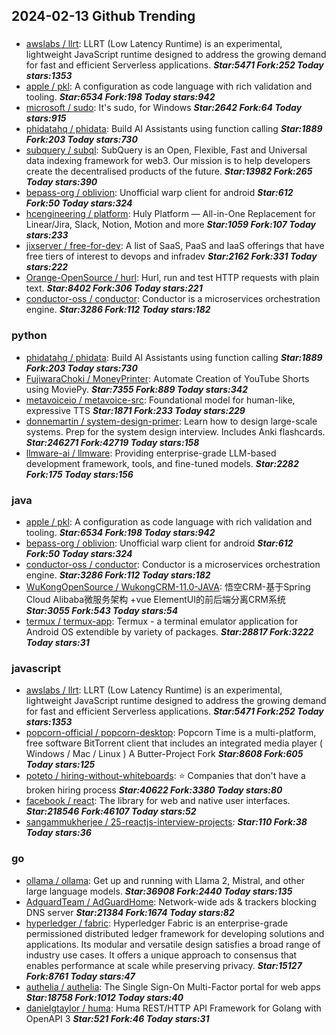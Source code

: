 ## 2024-02-13 Github Trending

### 
* [awslabs / llrt](https://github.com/awslabs/llrt): LLRT (Low Latency Runtime) is an experimental, lightweight JavaScript runtime designed to address the growing demand for fast and efficient Serverless applications. ***Star:5471 Fork:252 Today stars:1353***
* [apple / pkl](https://github.com/apple/pkl): A configuration as code language with rich validation and tooling. ***Star:6534 Fork:198 Today stars:942***
* [microsoft / sudo](https://github.com/microsoft/sudo): It's sudo, for Windows ***Star:2642 Fork:64 Today stars:915***
* [phidatahq / phidata](https://github.com/phidatahq/phidata): Build AI Assistants using function calling ***Star:1889 Fork:203 Today stars:730***
* [subquery / subql](https://github.com/subquery/subql): SubQuery is an Open, Flexible, Fast and Universal data indexing framework for web3. Our mission is to help developers create the decentralised products of the future. ***Star:13982 Fork:265 Today stars:390***
* [bepass-org / oblivion](https://github.com/bepass-org/oblivion): Unofficial warp client for android ***Star:612 Fork:50 Today stars:324***
* [hcengineering / platform](https://github.com/hcengineering/platform): Huly Platform — All-in-One Replacement for Linear/Jira, Slack, Notion, Motion and more ***Star:1059 Fork:107 Today stars:233***
* [jixserver / free-for-dev](https://github.com/jixserver/free-for-dev): A list of SaaS, PaaS and IaaS offerings that have free tiers of interest to devops and infradev ***Star:2162 Fork:331 Today stars:222***
* [Orange-OpenSource / hurl](https://github.com/Orange-OpenSource/hurl): Hurl, run and test HTTP requests with plain text. ***Star:8402 Fork:306 Today stars:221***
* [conductor-oss / conductor](https://github.com/conductor-oss/conductor): Conductor is a microservices orchestration engine. ***Star:3286 Fork:112 Today stars:182***

### python
* [phidatahq / phidata](https://github.com/phidatahq/phidata): Build AI Assistants using function calling ***Star:1889 Fork:203 Today stars:730***
* [FujiwaraChoki / MoneyPrinter](https://github.com/FujiwaraChoki/MoneyPrinter): Automate Creation of YouTube Shorts using MoviePy. ***Star:7355 Fork:889 Today stars:342***
* [metavoiceio / metavoice-src](https://github.com/metavoiceio/metavoice-src): Foundational model for human-like, expressive TTS ***Star:1871 Fork:233 Today stars:229***
* [donnemartin / system-design-primer](https://github.com/donnemartin/system-design-primer): Learn how to design large-scale systems. Prep for the system design interview. Includes Anki flashcards. ***Star:246271 Fork:42719 Today stars:158***
* [llmware-ai / llmware](https://github.com/llmware-ai/llmware): Providing enterprise-grade LLM-based development framework, tools, and fine-tuned models. ***Star:2282 Fork:175 Today stars:156***

### java
* [apple / pkl](https://github.com/apple/pkl): A configuration as code language with rich validation and tooling. ***Star:6534 Fork:198 Today stars:942***
* [bepass-org / oblivion](https://github.com/bepass-org/oblivion): Unofficial warp client for android ***Star:612 Fork:50 Today stars:324***
* [conductor-oss / conductor](https://github.com/conductor-oss/conductor): Conductor is a microservices orchestration engine. ***Star:3286 Fork:112 Today stars:182***
* [WuKongOpenSource / WukongCRM-11.0-JAVA](https://github.com/WuKongOpenSource/WukongCRM-11.0-JAVA): 悟空CRM-基于Spring Cloud Alibaba微服务架构 +vue ElementUI的前后端分离CRM系统 ***Star:3055 Fork:543 Today stars:54***
* [termux / termux-app](https://github.com/termux/termux-app): Termux - a terminal emulator application for Android OS extendible by variety of packages. ***Star:28817 Fork:3222 Today stars:31***

### javascript
* [awslabs / llrt](https://github.com/awslabs/llrt): LLRT (Low Latency Runtime) is an experimental, lightweight JavaScript runtime designed to address the growing demand for fast and efficient Serverless applications. ***Star:5471 Fork:252 Today stars:1353***
* [popcorn-official / popcorn-desktop](https://github.com/popcorn-official/popcorn-desktop): Popcorn Time is a multi-platform, free software BitTorrent client that includes an integrated media player ( Windows / Mac / Linux ) A Butter-Project Fork ***Star:8608 Fork:605 Today stars:125***
* [poteto / hiring-without-whiteboards](https://github.com/poteto/hiring-without-whiteboards): ⭐️ Companies that don't have a broken hiring process ***Star:40622 Fork:3380 Today stars:80***
* [facebook / react](https://github.com/facebook/react): The library for web and native user interfaces. ***Star:218546 Fork:46107 Today stars:52***
* [sangammukherjee / 25-reactjs-interview-projects](https://github.com/sangammukherjee/25-reactjs-interview-projects):  ***Star:110 Fork:38 Today stars:36***

### go
* [ollama / ollama](https://github.com/ollama/ollama): Get up and running with Llama 2, Mistral, and other large language models. ***Star:36908 Fork:2440 Today stars:135***
* [AdguardTeam / AdGuardHome](https://github.com/AdguardTeam/AdGuardHome): Network-wide ads & trackers blocking DNS server ***Star:21384 Fork:1674 Today stars:82***
* [hyperledger / fabric](https://github.com/hyperledger/fabric): Hyperledger Fabric is an enterprise-grade permissioned distributed ledger framework for developing solutions and applications. Its modular and versatile design satisfies a broad range of industry use cases. It offers a unique approach to consensus that enables performance at scale while preserving privacy. ***Star:15127 Fork:8761 Today stars:47***
* [authelia / authelia](https://github.com/authelia/authelia): The Single Sign-On Multi-Factor portal for web apps ***Star:18758 Fork:1012 Today stars:40***
* [danielgtaylor / huma](https://github.com/danielgtaylor/huma): Huma REST/HTTP API Framework for Golang with OpenAPI 3 ***Star:521 Fork:46 Today stars:31***
